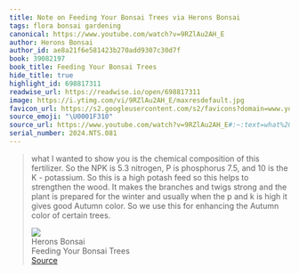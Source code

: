 ```yaml
---
title: Note on Feeding Your Bonsai Trees via Herons Bonsai
tags: flora bonsai gardening
canonical: https://www.youtube.com/watch?v=9RZlAu2AH_E
author: Herons Bonsai
author_id: ae8a21f6e581423b270add9307c30d7f
book: 39082197
book_title: Feeding Your Bonsai Trees
hide_title: true
highlight_id: 698817311
readwise_url: https://readwise.io/open/698817311
image: https://i.ytimg.com/vi/9RZlAu2AH_E/maxresdefault.jpg
favicon_url: https://s2.googleusercontent.com/s2/favicons?domain=www.youtube.com
source_emoji: "\U0001F310"
source_url: https://www.youtube.com/watch?v=9RZlAu2AH_E#:~:text=what%20I%20wanted,of%20certain%20trees.
serial_number: 2024.NTS.081
---
```

> what I wanted to show you is the chemical composition of this fertilizer. So the NPK is 5.3 nitrogen, P is phosphorus 7.5, and 10 is the K - potassium. So this is a high potash feed so this helps to strengthen the wood. It makes the branches and twigs strong and the plant is prepared for the winter and usually when the p and k is high it gives good Autumn color. So we use this for enhancing the Autumn color of certain trees.
> <div class="quoteback-footer"><div class="quoteback-avatar"><img class="mini-favicon" src="https://s2.googleusercontent.com/s2/favicons?domain=www.youtube.com"></div><div class="quoteback-metadata"><div class="metadata-inner"><span style="display:none">FROM:</span><div aria-label="Herons Bonsai" class="quoteback-author"> Herons Bonsai</div><div aria-label="Feeding Your Bonsai Trees" class="quoteback-title"> Feeding Your Bonsai Trees</div></div></div><div class="quoteback-backlink"><a target="_blank" aria-label="go to the full text of this quotation" rel="noopener" href="https://www.youtube.com/watch?v=9RZlAu2AH_E#:~:text=what%20I%20wanted,of%20certain%20trees." class="quoteback-arrow"> Source</a></div></div>